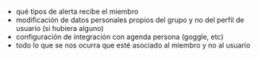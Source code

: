 * qué tipos de alerta recibe el miembro
* modificación de datos personales propios del grupo y no del perfil de usuario (si hubiera alguno)
* configuración de integración con agenda persona (goggle, etc)
* todo lo que se nos ocurra que esté asociado al miembro y no al usuario